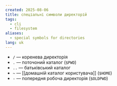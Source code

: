 ```yaml
---
created: 2025-08-06
title: спеціальні символи директорій
tags:
  - cli
  - filesystem
aliases:
  - special symbols for directories
lang: uk
---
```

- `/` — коренева директорія
- `.` — поточоний каталог (`$PWD`)
- `..` — батьківський каталог
- `~` — [[домашній каталог користувача]] (`$HOME`)
- `-` — попередня робоча директорія (`$OLDPWD`)